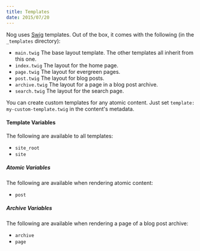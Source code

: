 ```yaml
---
title: Templates
date: 2015/07/20
---
```


Nog uses [Swig](http://paularmstrong.github.io/swig/) templates. Out of the box, it comes with the following (in the `_templates` directory):

- `main.twig` The base layout template. The other templates all inherit from this one.
- `index.twig` The layout for the home page.
- `page.twig` The layout for evergreen pages.
- `post.twig` The layout for blog posts.
- `archive.twig` The layout for a page in a blog post archive.
- `search.twig` The layout for the search page.

You can create custom templates for any atomic content. Just set `template: my-custom-template.twig` in the content's metadata.

#### Template Variables

The following are available to all templates:

- `site_root`
- `site`

##### Atomic Variables

The following are available when rendering atomic content:

- `post`

##### Archive Variables

The following are available when rendering a page of a blog post archive:

- `archive`
- `page`
